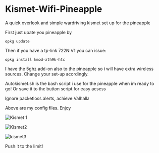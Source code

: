 # Kismet-Wifi-Pineapple
A quick overlook and simple wardriving kismet set up for the pineapple


First just upate you pineapple by

    opkg update 

Then if you have a tp-link 722N V1 you can issue:

    opkg install kmod-ath9k-htc

  



I have the 5ghz add-on also to the pineapple so i will have extra wireless sources. Change your set-up acordingly.


Autokismet.sh is the bash script i use for the pineapple when im ready to go! Or save it to the button script for easy acsess 

Ignore packetloss alerts, achieve Valhalla 

Above are my config files. Enjoy


![Kismet 1](https://user-images.githubusercontent.com/106935433/194791387-c4f7d91b-10c2-46ae-8afc-c4c94eaad6f7.png)



![Kismet2](https://user-images.githubusercontent.com/106935433/194791407-0388e43b-658e-421d-b755-535e8b1f1c68.png)



![kismet3](https://user-images.githubusercontent.com/106935433/194791413-6d30ad6e-34aa-43e1-94b0-5ff596c71cf0.png)



Push it to the limit!

